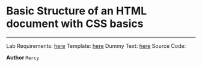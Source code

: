 # Basic Structure of an HTML document with CSS basics
<hr>
Lab Requirements: <a href="https://github.com/Mercy30-eng/Web-Development/blob/main/TSU-Web-Development-Labs/Lab-1/Task-1.pdf">here</a>
Template: <a href="https://github.com/Mercy30-eng/Web-Development/blob/main/TSU-Web-Development-Labs/Lab-1/lab1.png">here</a>
Dummy Text: <a href="https://github.com/Mercy30-eng/Web-Development/blob/main/TSU-Web-Development-Labs/Lab-1/Text.txt">here</a>
Source Code: 

**Author**
``Mercy``
